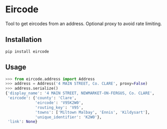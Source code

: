 Eircode
=======

Tool to get eircodes from an address. Optional proxy to avoid rate limiting.

Installation
------------

`pip install eircode`

Usage
-----

```python
>>> from eircode.address import Address
>>> address = Address('4 MAIN STREET, Co. CLARE', proxy=False)
>>> address.serialize()
{'display_name': '4 MAIN STREET, NEWMARKET-ON-FERGUS, Co. CLARE',
 'eircode': {'county': 'Clare',
             'eircode': 'V95K2W0',
             'routing_key': 'V95',
             'towns': ['Miltown Malbay', 'Ennis', 'Kildysart'],
             'unique_identifier': 'K2W0'},
 'link': None}
```
